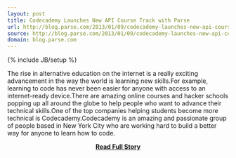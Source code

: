 ```yaml
---
layout: post
title: Codecademy Launches New API Course Track with Parse
url: http://blog.parse.com/2013/01/09/codecademy-launches-new-api-course-track-with-parse/
source: http://blog.parse.com/2013/01/09/codecademy-launches-new-api-course-track-with-parse/
domain: blog.parse.com
---
```

{% include JB/setup %}<p>The rise in alternative education on the internet is a really exciting advancement in the way the world is learning new skills.For example, learning to code has never been easier for anyone with access to an internet-ready device.There are amazing online courses and hacker schools popping up all around the globe to help people who want to advance their technical skills.One of the top companies helping students become more technical is Codecademy.Codecademy is an amazing and passionate group of people based in New York City who are working hard to build a better way for anyone to learn how to code.</p>
<center><p><a href="http://blog.parse.com/2013/01/09/codecademy-launches-new-api-course-track-with-parse/" style='padding:25px; font-sze:18px; font-weight: bold;'>Read Full Story</a></p></center>
